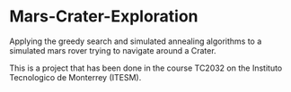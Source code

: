 # Mars-Crater-Exploration
Applying the greedy search and simulated annealing algorithms to a simulated mars rover trying to navigate around a Crater. 

This is a project that has been done in the course TC2032 on the Instituto Tecnologico de Monterrey (ITESM). 
